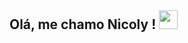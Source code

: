 ## Olá, me chamo Nicoly ! <img src="https://raw.githubusercontent.com/MartinHeinz/MartinHeinz/master/wave.gif" width="30px">





